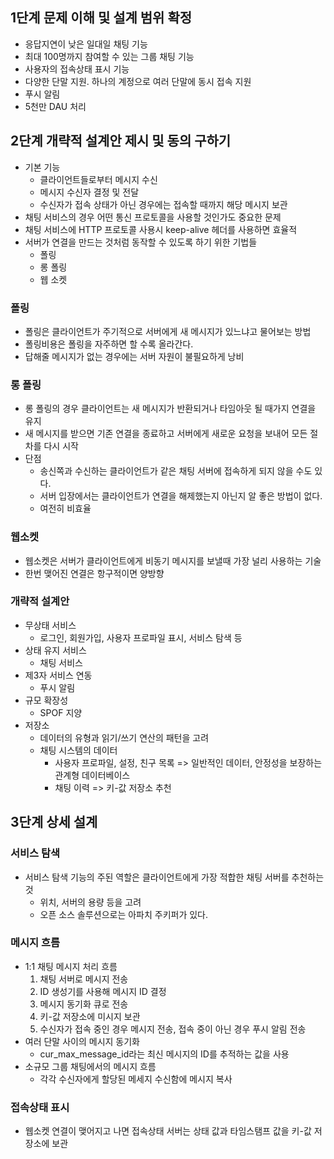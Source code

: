 ## 1단계 문제 이해 및 설계 범위 확정
- 응답지연이 낮은 일대일 채팅 기능
- 최대 100명까지 참여할 수 있는 그룹 채팅 기능
- 사용자의 접속상태 표시 기능
- 다양한 단말 지원. 하나의 계정으로 여러 단말에 동시 접속 지원
- 푸시 알림
- 5천만 DAU 처리

## 2단계 개략적 설계안 제시 및 동의 구하기
- 기본 기능
	- 클라이언트들로부터 메시지 수신
	- 메시지 수신자 결정 및 전달
	- 수신자가 접속 상태가 아닌 경우에는 접속할 때까지 해당 메시지 보관
- 채팅 서비스의 경우 어떤 통신 프로토콜을 사용할 것인가도 중요한 문제
- 채팅 서비스에 HTTP 프로토콜 사용시 keep-alive 헤더를 사용하면 효율적
- 서버가 연결을 만드는 것처럼 동작할 수 있도록 하기 위한 기법들
	- 폴링
	- 롱 폴링
	- 웹 소켓

### 폴링
- 폴링은 클라이언트가 주기적으로 서버에게 새 메시지가 있느냐고 물어보는 방법
- 폴링비용은 폴링을 자주하면 할 수록 올라간다.
- 답해줄 메시지가 없는 경우에는 서버 자원이 불필요하게 낭비

### 롱 폴링
- 롱 폴링의 경우 클라이언트는 새 메시지가 반환되거나 타임아웃 될 때가지 연결을 유지
- 새 메시지를 받으면 기존 연결을 종료하고 서버에게 새로운 요청을 보내어 모든 절차를 다시 시작
- 단점
	- 송신쪽과 수신하는 클라이언트가 같은 채팅 서버에 접속하게 되지 않을 수도 있다.
	- 서버 입장에서는 클라이언트가 연결을 해제했는지 아닌지 알 좋은 방법이 없다.
	- 여전히 비효율

### 웹소켓
- 웹소켓은 서버가 클라이언트에게 비동기 메시지를 보낼때 가장 널리 사용하는 기술
- 한번 맺어진 연결은 항구적이면 양방향

### 개략적 설계안
- 무상태 서비스
	- 로그인, 회원가입, 사용자 프로파일 표시, 서비스 탐색 등
- 상태 유지 서비스
	- 채팅 서비스
- 제3자 서비스 연동
	- 푸시 알림
- 규모 확장성
	- SPOF 지양
- 저장소
	- 데이터의 유형과 읽기/쓰기 연산의 패턴을 고려
	- 채팅 시스템의 데이터
		- 사용자 프로파일, 설정, 친구 목록 => 일반적인 데이터, 안정성을 보장하는 관계형 데이터베이스
		- 채팅 이력 => 키-값 저장소 추천

## 3단계 상세 설계
### 서비스 탐색
- 서비스 탐색 기능의 주된 역할은 클라이언트에게 가장 적합한 채팅 서버를 추천하는 것
	- 위치, 서버의 용량 등을 고려
	- 오픈 소스 솔루션으로는 아파치 주키퍼가 있다.

### 메시지 흐름
- 1:1 채팅 메시지 처리 흐름
	1. 채팅 서버로 메시지 전송
	2. ID 생성기를 사용해 메시지 ID 결정
	3. 메시지 동기화 큐로 전송
	4. 키-값 저장소에 미시지 보관
	5. 수신자가 접속 중인 경우 메시지 전송, 접속 중이 아닌 경우 푸시 알림 전송
- 여러 단말 사이의 메시지 동기화
	- cur_max_message_id라는 최신 메시지의 ID를 추적하는 값을 사용
- 소규모 그룹 채팅에서의 메시지 흐름
	- 각각 수신자에게 할당된 메세지 수신함에 메시지 복사

### 접속상태 표시
- 웹소켓 연결이 맺어지고 나면 접속상태 서버는 상태 값과 타임스탬프 값을 키-값 저장소에 보관
